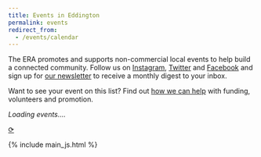 ```yaml
---
title: Events in Eddington
permalink: events
redirect_from:
  - /events/calendar
---
```


The ERA promotes and supports non-commercial local events to help build a connected community.
Follow us on [Instagram](https://instagram.com/eddington_ra),
[Twitter](https://x.com/EddingtonRA)
and [Facebook](https://m.facebook.com/EddingtonRA) and
sign up for [our newsletter](/newsletter) to receive a monthly
digest to your inbox.

Want to see your event on this list? Find out [how we can help](/events/help-for-your-event)
with funding, volunteers and promotion.

<div id="events_html">
  <i>Loading events....</i>
</div>
<p class="text-center"><a href="?reload=1" title="load latest events">⟳</a></p>

{% include main_js.html %}
<style>

  @media (max-width: 900px) {
    #events_table {
      margin-left: -2em;
      margin-right: -2em;
    }
    #events_table .month th {
      padding-left: 2em;
    }
    add-to-calendar-button {
      position: absolute !important;
      top: 0;
      right: -2em;
    }
    main.events {
      overflow: visible
    }
  }
  #events_table {
    margin-bottom: 20lvh;
  }
  #events_table tbody {
    position: relative;
  }
  #events_table .month th {
    position: sticky;
    top: 0;
    z-index: 2;
  }
  main.all-white #events_table .month th {
    background-color: white;
  }
  #events_table .month th h2 {
    padding: 0;
    margin: 0;
  }
  #events_table .date {
    text-align: right;
    padding-right: 1.5em;
    text-wrap: nowrap;
  }
  #events_table td {
    vertical-align: top;
  }
  #events_table td:first-child() {
    width: 75px;
  }
  #events_table .event {
    position: relative;
    display: inline-block;
    margin-bottom: 0.5em;
  }
  #events_table .event > .time-and-place {
    opacity: 0.65;
  }
  #events_table .day.weekend {
    background-color: rgba(0, 0, 0, 0.05);
  }
  #events_table .date > a {
    color: black;
  }
  #events_table :target {
    background-color: #fec;
  }
</style>

<script>
window.addEventListener("load", (event) => {
  getEventsData(function(one_off_events, weekly_events = []){
    const now = new Date();
    var events = getEventsForPeriod(one_off_events, now, addMonths(now, 3))
    events = fillInWeeklyEvents(events, weekly_events, now, addMonths(now, 3))
    document.getElementById("events_html").innerHTML = makeEventsPageHtml(events, now);
    window.setTimeout(scrollToChosenEvent, 500)  // prevent race condition with events_html injection
  });
})

function scrollToChosenEvent(){
  // if the page has a url fragment, try to scroll to the targeted element
  // from https://stackoverflow.com/a/74937610
  let element = document.getElementsByName(location.hash.substring(1))[0];
  if (element) {
      // Enable the element state without changing scroll position.
      let scrollY = window.scrollY;
      let hash = location.hash;
      location.hash = '';
      location.hash = hash;
      window.scrollTo({top: scrollY});

      // Smooth scroll the element into view.
      element.scrollIntoView({behavior: 'smooth', block: 'center'});
  }
}

function fmt(date, options){
  return date.toLocaleString('default', options)
}

function makeEventsPageHtml(events, start_date){
  var html = `<table id="events_table">\n  <tbody>`
  if(!events.length){
    html += "<tr><td style='padding: 5em 10em; font-style: italic;'>No events found</td></tr></tbody></table>"
    return html
  }
  var first_event_date = new Date(Math.min(...events.map((x)=>x[DATE])));
  var last_event_date = new Date(Math.max(...events.map((x)=>x[DATE])));
  var prev_date = addMonths(first_event_date, -1);
  var end_date = addMonths(last_event_date, 1)

  console.log(`making html for ${events.length} events between ${first_event_date} and ${last_event_date}`);
  for(var date = start_date; date < end_date; date = new Date(date.getFullYear(), date.getMonth(), date.getDate() + 1)){
    if(prev_date.getMonth() != date.getMonth()){
      html += `<tr class="month"><th colspan=2 ><h2>${fmt(date, { month: 'long' })}</h2></th></tr>\n`;
    }
    var weekend_class = [0, 6].includes(date.getDay()) ? "weekend" : "";
    var date_str = `${fmt(date, {weekday: "short"})}&nbsp;${fmt(date, {day: "numeric"})}<span class="date-ordinal">${date_th(date)}</span>`;  // like "Wed 27th"
    var date_name = fmt(date, {year: "numeric"}) + "-" + fmt(date, {month: "2-digit"}) + "-" + fmt(date, {day: "2-digit"});  // like "2024-03-23"
    var next_date = new Date(date.getFullYear(), date.getMonth(), date.getDate() + 1);
    var day_events = events.filter((x)=>x[DATE] >= date && x[DATE] < next_date)
    day_events.sort((x, y) => x[START_TIME].getTime() - y[START_TIME].getTime());

    time_range = function(x){
      if(x[START_TIME].getHours() == 0 && x[END_TIME].getHours() == 0){
        return "all day";
      }
      return short_time(x[START_TIME], x[END_TIME]) + "-" + short_time(x[END_TIME]);
    }
    info_link = (x) => x[NEEDS_SIGNUP] == "Yes" ? `sign&nbsp;up` : `details`
    price = (x) => x[PRICE] == "0" ? `free` : `&pound;${x[PRICE]}`

    let sep = `{%- include separator.md -%}`
    var events_html = day_events.map(
      (x)=>`<span class="event">`
          +`<a href="${x[URL]}">${x[NAME]}</a>\n${sep}`
          //+ (x[DESCRIPTION] === false ? "<span class='weekly'>every week</span>" : "")
          // removed as not all events can be well-described as "weekly", eg. fortnightly
          +` <span class="time-and-place">\n`
          +` ${time_range(x)}\n`
          +` ${sep} ${x[LOCATION]}\n\n`
          +` ${sep} ${price(x)}\n`
          +` </span>\n`
          + (x[DESCRIPTION] !== false ?
            ` &nbsp; &nbsp; ${add_to_calendar_button(x)}\n<br/>\n`
            +` ${x[DESCRIPTION].trim()}`
            + (x[URL] ? `  <a href="${x[URL]}">${info_link(x)}</a>`:"")
            +`<br>\n\n`
          : "\n<br/>\n")
         + ` </span>`
      ).join("\n")

    html += `<tr class="day ${weekend_class}">
    <td class="date"><a href="#${date_name}" name="${date_name}">${date_str}</a></td>
    <td class="events">
      ${events_html}
    </td>
</tr>\n`

    prev_date = date;
  }
  html += `  </tbody>\n</table>`

  return html
}

function add_to_calendar_button(x){
  return `<add-to-calendar-button
  name="${x[NAME]}"
  description="${x[DESCRIPTION]}\n\n${x[URL]}"
  startDate="${x[DATE].toISOString().split('T')[0]}"
  startTime="${x[START_TIME].toLocaleTimeString()}"
  endTime="${x[END_TIME].toLocaleTimeString()}"
  timeZone="Europe/London"
  location="${x[LOCATION]}"
  options="'Apple','Google','iCal','Outlook.com','Yahoo'"
  hideTextLabelButton
  hideBackground
  size="2"
  style="float: right; margin-bottom: -10px;"
></add-to-calendar-button>`
}
</script>
<script src="https://cdn.jsdelivr.net/npm/add-to-calendar-button@2.8.9/dist/atcb.min.js" integrity="sha384-bHsRfGcg++u9QFroJxUSHuwhErhEmmgmHI9lXuBadTKsxj2GZ0lR9poaAZUBkZ7C" crossorigin="anonymous"></script>
